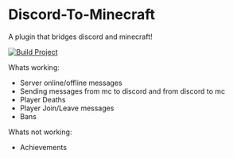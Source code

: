 # Discord-To-Minecraft
A plugin that bridges discord and minecraft!

[![Build Project](https://github.com/Mariobob/Discord-To-Minecraft/actions/workflows/main.yml/badge.svg)](https://github.com/Mariobob/Discord-To-Minecraft/actions/workflows/main.yml)


Whats working:
* Server online/offline messages
* Sending messages from mc to discord and from discord to mc
* Player Deaths
* Player Join/Leave messages
* Bans

Whats not working: 
* Achievements
